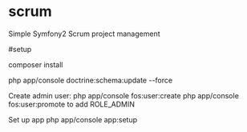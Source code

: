 # scrum
Simple Symfony2 Scrum project management


#setup

composer install

php app/console doctrine:schema:update --force

Create admin user:
php app/console fos:user:create
php app/console fos:user:promote to add ROLE_ADMIN


Set up app
php app/console app:setup